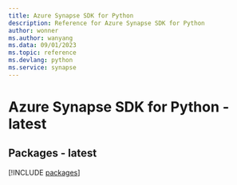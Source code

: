 ```yaml
---
title: Azure Synapse SDK for Python
description: Reference for Azure Synapse SDK for Python
author: wonner
ms.author: wanyang
ms.data: 09/01/2023
ms.topic: reference
ms.devlang: python
ms.service: synapse
---
```

# Azure Synapse SDK for Python - latest
## Packages - latest
[!INCLUDE [packages](synapse-index.md)]